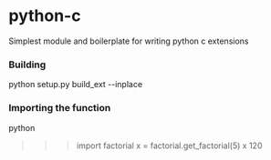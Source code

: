 # python-c
Simplest module and boilerplate for writing python c extensions

### Building
python setup.py build_ext --inplace

### Importing the function
python
>>> import factorial
>>> x = factorial.get_factorial(5)
>>> x
120

